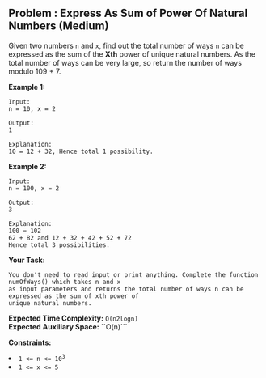 ## Problem : Express As Sum of Power Of Natural Numbers (Medium)
Given two numbers ```n``` and ```x```, find out the total number of ways ```n``` can be expressed as the sum of the **Xth** power of unique natural numbers. As the total number of ways can be very large, so return the number of ways modulo 109 + 7. 

**Example 1:**
```
Input: 
n = 10, x = 2

Output: 
1 

Explanation: 
10 = 12 + 32, Hence total 1 possibility. 
```

**Example 2:**
```
Input: 
n = 100, x = 2

Output: 
3

Explanation: 
100 = 102 
62 + 82 and 12 + 32 + 42 + 52 + 72 
Hence total 3 possibilities. 
```

**Your Task:**
```
You don't need to read input or print anything. Complete the function numOfWays() which takes n and x 
as input parameters and returns the total number of ways n can be expressed as the sum of xth power of
unique natural numbers.
```

**Expected Time Complexity:** ```O(n2logn)```<br>
**Expected Auxiliary Space:** ``O(n)```

**Constraints:**
<li><code>1 <= n <= 10<sup>3</sup></code></li>
<li><code>1 <= x <= 5</code></li>
